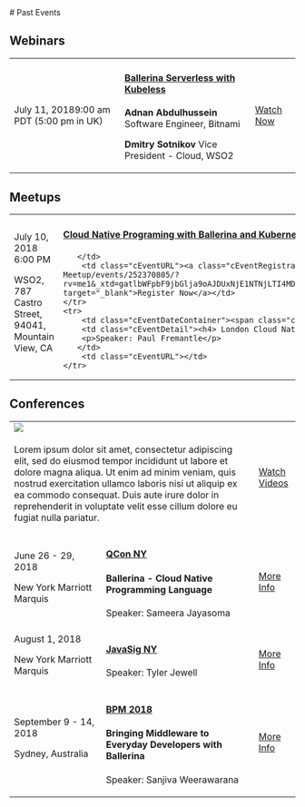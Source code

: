 <script src="/js/events.js"></script>
<link rel="stylesheet" href="/css/events-page.css"></link>
# Past Events

## Webinars

<table class="cEventTable cWebinarList">
<tr>
    <td class="cEventDateContainer"><span class="cEventDate">July 11, 2018</span>9:00 am PDT (5:00 pm in UK)</td>
    <td class="cEventDetail"><a target="_blank" href="/learn/events/webinars/ballerina-serverless-with-kubeless/"><h4>Ballerina Serverless with Kubeless</h4></a>
    <p>
    <b>Adnan Abdulhussein</b> Software Engineer, Bitnami</p>
    <p>
    <b>Dmitry Sotnikov</b> Vice President - Cloud, WSO2</p>
    </td>
    <td class="cEventURL"><a class="cEventRegistration" href="/learn/events/webinars/ballerina-serverless-with-kubeless/">Watch Now</a></td>
</tr>

</table>

## Meetups

<table class="cEventTable cMeetupsList">
    <tr>
        <td class="cEventDateContainer"><span class="cEventDate">July 10, 2018 </span>6:00 PM
<p class="cEventLocation">WSO2, 787 Castro Street, 94041, Mountain View, CA
</td>
        <td class="cEventDetail"><a target="_blank" href="https://www.meetup.com/Mountain-View-Kubernetes-Meetup/events/252370805/?rv=me1&_xtd=gatlbWFpbF9jbGlja9oAJDUxNjE1NTNjLTI4MDUtNDljOS1iYTY0LWU5YWQ4NGQzOGQ4MA&_af=event&_af_eid=252370805&https=on"><h4> Cloud Native Programing with Ballerina and Kubernetes</h4></a>

       </td>
        <td class="cEventURL"><a class="cEventRegistration" href="https://www.meetup.com/Mountain-View-Kubernetes-Meetup/events/252370805/?rv=me1&_xtd=gatlbWFpbF9jbGlja9oAJDUxNjE1NTNjLTI4MDUtNDljOS1iYTY0LWU5YWQ4NGQzOGQ4MA&_af=event&_af_eid=252370805&https=on" target="_blank">Register Now</a></td>
    </tr>
    <tr>
        <td class="cEventDateContainer"><span class="cEventDate">October 9, 2018</span></td>
        <td class="cEventDetail"><h4> London Cloud Native Meetup</h4>
        <p>Speaker: Paul Fremantle</p>
       </td>
        <td class="cEventURL"></td>
    </tr>

</table>

## Conferences

<table class="cEventTable cConferencesList">
    <tr>
      <td class="cEventDetail c2col" colspan="2">
        <img class="cEventLogo" src="https://con.ballerina.io/wp-content/themes/ballerinacon/images/bcon-logo.png" style="padding-bottom:5px !important;"/>
        <p>Lorem ipsum dolor sit amet, consectetur adipiscing elit, sed do eiusmod tempor incididunt ut labore et dolore magna aliqua. Ut enim ad minim veniam, quis nostrud exercitation ullamco laboris nisi ut aliquip ex ea commodo consequat. Duis aute irure dolor in reprehenderit in voluptate velit esse cillum dolore eu fugiat nulla pariatur.</p>
      </td>
        <td class="cEventURL c2col" colspan="2"><a class="cEventRegistration" href="https://con.ballerina.io/#Agenda" target="_blank">Watch Videos</a></td>
    </tr>
    <tr>
        <td class="cEventDateContainer"><span class="cEventDate">June 26 - 29, 2018</span>
        <p class="cEventLocation">New York Marriott Marquis</p>
        </td>
        <td class="cEventDetail"><a target="_blank" href="https://qconnewyork.com/ny2018/presentation/ballerina-cloud-native-programming-language"><h4>QCon NY</h4></a>
        <h4>Ballerina - Cloud Native Programming Language</h4>
        <p>Speaker: Sameera Jayasoma</p>
        </td>
        <td class="cEventURL"><a class="cEventRegistration" href="https://qconnewyork.com/ny2018/presentation/ballerina-cloud-native-programming-language" target="_blank">More Info</a></td>
    </tr>
    <tr>
        <td class="cEventDateContainer"><span class="cEventDate">August 1, 2018</span>
        <p class="cEventLocation">New York Marriott Marquis</p>
        </td>
        <td class="cEventDetail"><a target="_blank" href="https://www.javasig.com/"><h4>JavaSig NY</h4></a>
        <p>Speaker: Tyler Jewell </p>
        </td>
        <td class="cEventURL"><a class="cEventRegistration" href="https://www.javasig.com/" target="_blank">More Info</a></td>
    </tr>
    <tr>
        <td class="cEventDateContainer"><span class="cEventDate">September 9 - 14, 2018</span>
        <p class="cEventLocation">Sydney, Australia</p>
        </td>
        <td class="cEventDetail"><a target="_blank" href="https://www.javasig.com/"><h4>BPM 2018 </h4></a>
        <h4>Bringing Middleware to Everyday Developers with Ballerina</h4>
        <p>Speaker: Sanjiva Weerawarana </p>
        </td>
        <td class="cEventURL"><a class="cEventRegistration" href="https://www.javasig.com/" target="_blank">More Info</a></td>
    </tr>
</table>
